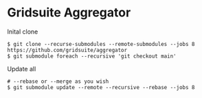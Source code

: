 # Gridsuite Aggregator

Inital clone
```
$ git clone --recurse-submodules --remote-submodules --jobs 8 https://github.com/gridsuite/aggregator
$ git submodule foreach --recursive 'git checkout main'
```

Update all
```
# --rebase or --merge as you wish
$ git submodule update --remote --recursive --rebase --jobs 8
```
